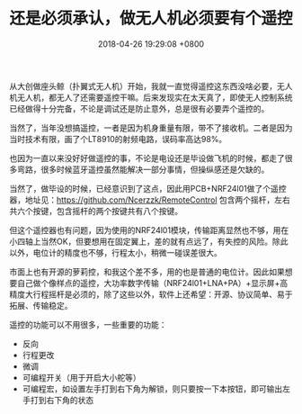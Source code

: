 ﻿---
layout: post
title: 还是必须承认，做无人机必须要有个遥控
date: 2018-04-26 19:29:08 +0800
categories: 技术 经验
issue_id: 33
---
从大创做座头鲸（扑翼式无人机）开始，我就一直觉得遥控这东西没啥必要，无人机无人机，都无人了还需要遥控干嘛。后来发现实在太天真了，即使无人控制系统已经做得十分完备，不论是调试还是防止意外，总是很有必要弄个遥控的。

当然了，当年没想搞遥控，一者是因为机身重量有限，带不了接收机。二者是因为当时技术有限，画了个LT8910的射频电路，误码率高达98%。

也因为一直以来没好好做遥控的事，不论是电设还是毕设做飞机的时候，都走了很多弯路，很多时候蓝牙遥控虽然能解决一部分事情，但操纵感还是欠缺的。

当然了，做毕设的时候，已经意识到了这点，因此用PCB+NRF24l01做了个遥控器，地址见：https://github.com/Ncerzzk/RemoteControl
包含两个摇杆，左右共六个按键，包含摇杆的两个按键共有八个按键。

但这个遥控器也有问题，因为使用的NRF24l01模块，传输距离显然也不够，用在小四轴上当然OK，但要想用在固定翼上，差的就有点远了，有失控的风险。除此以外，电位计的精度也不够，行程太小，稍微一碰误差很大。

市面上也有开源的萝莉控，和我这个差不多，用的也是普通的电位计。因此如果想要自己做个像样点的遥控，大功率数字传输（NRF24l01+LNA+PA）+显示屏+高精度大行程摇杆是必须的，除了这些以外，软件上还希望：开源、协议简单、易于拓展、传输稳定。

遥控的功能可以不用很多，一些重要的功能：

- 反向
- 行程更改
- 微调
- 可编程开关（用于开启大小舵等）
- 可编程宏，如设置左手打到右下角为解锁，则只要按一下本按钮，即可输出左手打到右下角的状态






